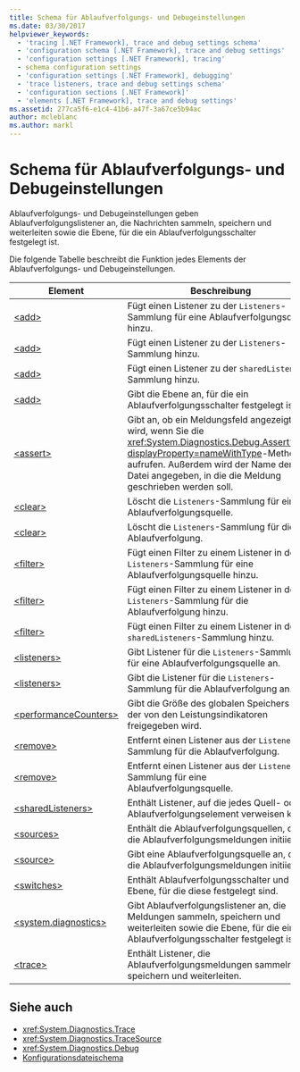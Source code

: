 ```yaml
---
title: Schema für Ablaufverfolgungs- und Debugeinstellungen
ms.date: 03/30/2017
helpviewer_keywords:
  - 'tracing [.NET Framework], trace and debug settings schema'
  - 'configuration schema [.NET Framework], trace and debug settings'
  - 'configuration settings [.NET Framework], tracing'
  - schema configuration settings
  - 'configuration settings [.NET Framework], debugging'
  - 'trace listeners, trace and debug settings schema'
  - 'configuration sections [.NET Framework]'
  - 'elements [.NET Framework], trace and debug settings'
ms.assetid: 277ca5f6-e1c4-41b6-a47f-3a67ce5b94ac
author: mcleblanc
ms.author: markl
---
```

# <a name="trace-and-debug-settings-schema"></a>Schema für Ablaufverfolgungs- und Debugeinstellungen
Ablaufverfolgungs- und Debugeinstellungen geben Ablaufverfolgungslistener an, die Nachrichten sammeln, speichern und weiterleiten sowie die Ebene, für die ein Ablaufverfolgungsschalter festgelegt ist.  
  
 Die folgende Tabelle beschreibt die Funktion jedes Elements der Ablaufverfolgungs- und Debugeinstellungen.  
  
|Element|Beschreibung|  
|-------------|-----------------|  
|[\<add>](../../../../../docs/framework/configure-apps/file-schema/trace-debug/add-element-for-listeners-for-source.md)|Fügt einen Listener zu der `Listeners`-Sammlung für eine Ablaufverfolgungsquelle hinzu.|  
|[\<add>](../../../../../docs/framework/configure-apps/file-schema/trace-debug/add-element-for-listeners-for-trace.md)|Fügt einen Listener zu der `Listeners`-Sammlung hinzu.|  
|[\<add>](../../../../../docs/framework/configure-apps/file-schema/trace-debug/add-element-for-sharedlisteners.md)|Fügt einen Listener zu der `sharedListeners`-Sammlung hinzu.|  
|[\<add>](../../../../../docs/framework/configure-apps/file-schema/trace-debug/add-element-for-switches.md)|Gibt die Ebene an, für die ein Ablaufverfolgungsschalter festgelegt ist.|  
|[\<assert>](../../../../../docs/framework/configure-apps/file-schema/trace-debug/assert-element.md)|Gibt an, ob ein Meldungsfeld angezeigt wird, wenn Sie die <xref:System.Diagnostics.Debug.Assert%2A?displayProperty=nameWithType>-Methode aufrufen. Außerdem wird der Name der Datei angegeben, in die die Meldung geschrieben werden soll.|  
|[\<clear>](../../../../../docs/framework/configure-apps/file-schema/trace-debug/clear-element-for-listeners-for-source.md)|Löscht die `Listeners`-Sammlung für eine Ablaufverfolgungsquelle.|  
|[\<clear>](../../../../../docs/framework/configure-apps/file-schema/trace-debug/clear-element-for-listeners-for-trace.md)|Löscht die `Listeners`-Sammlung für die Ablaufverfolgung.|  
|[\<filter>](../../../../../docs/framework/configure-apps/file-schema/trace-debug/filter-element-for-add-for-listeners-for-source.md)|Fügt einen Filter zu einem Listener in der `Listeners`-Sammlung für eine Ablaufverfolgungsquelle hinzu.|  
|[\<filter>](../../../../../docs/framework/configure-apps/file-schema/trace-debug/filter-element-for-add-for-listeners-for-trace.md)|Fügt einen Filter zu einem Listener in der `Listeners`-Sammlung für die Ablaufverfolgung hinzu.|  
|[\<filter>](../../../../../docs/framework/configure-apps/file-schema/trace-debug/filter-element-for-add-for-sharedlisteners.md)|Fügt einen Filter zu einem Listener in der `sharedListeners`-Sammlung hinzu.|  
|[\<listeners>](../../../../../docs/framework/configure-apps/file-schema/trace-debug/listeners-element-for-source.md)|Gibt Listener für die `Listeners`-Sammlung für eine Ablaufverfolgungsquelle an.|  
|[\<listeners>](../../../../../docs/framework/configure-apps/file-schema/trace-debug/listeners-element-for-trace.md)|Gibt die Listener für die `Listeners`-Sammlung für die Ablaufverfolgung an.|  
|[\<performanceCounters>](../../../../../docs/framework/configure-apps/file-schema/trace-debug/performancecounters-element.md)|Gibt die Größe des globalen Speichers an, der von den Leistungsindikatoren freigegeben wird.|  
|[\<remove>](../../../../../docs/framework/configure-apps/file-schema/trace-debug/remove-element-for-listeners-for-trace.md)|Entfernt einen Listener aus der `Listeners`-Sammlung für die Ablaufverfolgung.|  
|[\<remove>](../../../../../docs/framework/configure-apps/file-schema/trace-debug/remove-element-for-listeners-for-source.md)|Entfernt einen Listener aus der `Listeners`-Sammlung für eine Ablaufverfolgungsquelle.|  
|[\<sharedListeners>](../../../../../docs/framework/configure-apps/file-schema/trace-debug/sharedlisteners-element.md)|Enthält Listener, auf die jedes Quell- oder Ablaufverfolgungselement verweisen kann.|  
|[\<sources>](../../../../../docs/framework/configure-apps/file-schema/trace-debug/sources-element.md)|Enthält die Ablaufverfolgungsquellen, die die Ablaufverfolgungsmeldungen initiieren.|  
|[\<source>](../../../../../docs/framework/configure-apps/file-schema/trace-debug/source-element.md)|Gibt eine Ablaufverfolgungsquelle an, die die Ablaufverfolgungsmeldungen initiiert.|  
|[\<switches>](../../../../../docs/framework/configure-apps/file-schema/trace-debug/switches-element.md)|Enthält Ablaufverfolgungsschalter und die Ebene, für die diese festgelegt sind.|  
|[\<system.diagnostics>](../../../../../docs/framework/configure-apps/file-schema/trace-debug/system-diagnostics-element.md)|Gibt Ablaufverfolgungslistener an, die Meldungen sammeln, speichern und weiterleiten sowie die Ebene, für die ein Ablaufverfolgungsschalter festgelegt ist.|  
|[\<trace>](../../../../../docs/framework/configure-apps/file-schema/trace-debug/trace-element.md)|Enthält Listener, die Ablaufverfolgungsmeldungen sammeln, speichern und weiterleiten.|  
  
## <a name="see-also"></a>Siehe auch
- <xref:System.Diagnostics.Trace>
- <xref:System.Diagnostics.TraceSource>
- <xref:System.Diagnostics.Debug>
- [Konfigurationsdateischema](../../../../../docs/framework/configure-apps/file-schema/index.md)
